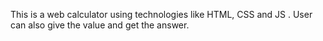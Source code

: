 This is a web calculator  using technologies like HTML, CSS and JS . User can also give the value and get the answer.
